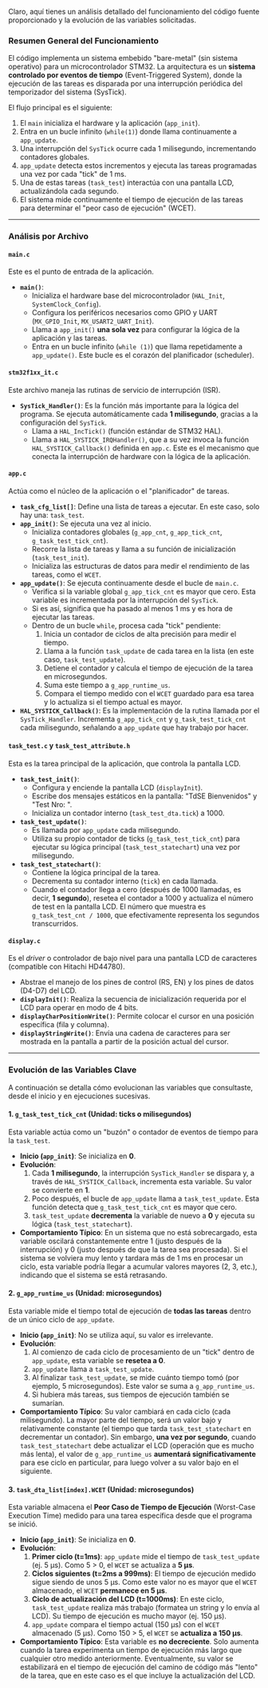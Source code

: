 Claro, aquí tienes un análisis detallado del funcionamiento del código fuente proporcionado y la evolución de las variables solicitadas.

### **Resumen General del Funcionamiento**

El código implementa un sistema embebido "bare-metal" (sin sistema operativo) para un microcontrolador STM32. La arquitectura es un **sistema controlado por eventos de tiempo** (Event-Triggered System), donde la ejecución de las tareas es disparada por una interrupción periódica del temporizador del sistema (SysTick).

El flujo principal es el siguiente:
1.  El `main` inicializa el hardware y la aplicación (`app_init`).
2.  Entra en un bucle infinito (`while(1)`) donde llama continuamente a `app_update`.
3.  Una interrupción del `SysTick` ocurre cada 1 milisegundo, incrementando contadores globales.
4.  `app_update` detecta estos incrementos y ejecuta las tareas programadas una vez por cada "tick" de 1 ms.
5.  Una de estas tareas (`task_test`) interactúa con una pantalla LCD, actualizándola cada segundo.
6.  El sistema mide continuamente el tiempo de ejecución de las tareas para determinar el "peor caso de ejecución" (WCET).

---

### **Análisis por Archivo**

#### **`main.c`**
Este es el punto de entrada de la aplicación.
* **`main()`**:
    * Inicializa el hardware base del microcontrolador (`HAL_Init`, `SystemClock_Config`).
    * Configura los periféricos necesarios como GPIO y UART (`MX_GPIO_Init`, `MX_USART2_UART_Init`).
    * Llama a `app_init()` **una sola vez** para configurar la lógica de la aplicación y las tareas.
    * Entra en un bucle infinito (`while (1)`) que llama repetidamente a `app_update()`. Este bucle es el corazón del planificador (scheduler).

#### **`stm32f1xx_it.c`**
Este archivo maneja las rutinas de servicio de interrupción (ISR).
* **`SysTick_Handler()`**: Es la función más importante para la lógica del programa. Se ejecuta automáticamente cada **1 milisegundo**, gracias a la configuración del `SysTick`.
    * Llama a `HAL_IncTick()` (función estándar de STM32 HAL).
    * Llama a `HAL_SYSTICK_IRQHandler()`, que a su vez invoca la función `HAL_SYSTICK_Callback()` definida en `app.c`. Este es el mecanismo que conecta la interrupción de hardware con la lógica de la aplicación.

#### **`app.c`**
Actúa como el núcleo de la aplicación o el "planificador" de tareas.
* **`task_cfg_list[]`**: Define una lista de tareas a ejecutar. En este caso, solo hay una: `task_test`.
* **`app_init()`**: Se ejecuta una vez al inicio.
    * Inicializa contadores globales (`g_app_cnt`, `g_app_tick_cnt`, `g_task_test_tick_cnt`).
    * Recorre la lista de tareas y llama a su función de inicialización (`task_test_init`).
    * Inicializa las estructuras de datos para medir el rendimiento de las tareas, como el `WCET`.
* **`app_update()`**: Se ejecuta continuamente desde el bucle de `main.c`.
    * Verifica si la variable global `g_app_tick_cnt` es mayor que cero. Esta variable es incrementada por la interrupción del `SysTick`.
    * Si es así, significa que ha pasado al menos 1 ms y es hora de ejecutar las tareas.
    * Dentro de un bucle `while`, procesa cada "tick" pendiente:
        1.  Inicia un contador de ciclos de alta precisión para medir el tiempo.
        2.  Llama a la función `task_update` de cada tarea en la lista (en este caso, `task_test_update`).
        3.  Detiene el contador y calcula el tiempo de ejecución de la tarea en microsegundos.
        4.  Suma este tiempo a `g_app_runtime_us`.
        5.  Compara el tiempo medido con el `WCET` guardado para esa tarea y lo actualiza si el tiempo actual es mayor.
* **`HAL_SYSTICK_Callback()`**: Es la implementación de la rutina llamada por el `SysTick_Handler`. Incrementa `g_app_tick_cnt` y `g_task_test_tick_cnt` cada milisegundo, señalando a `app_update` que hay trabajo por hacer.

#### **`task_test.c` y `task_test_attribute.h`**
Esta es la tarea principal de la aplicación, que controla la pantalla LCD.
* **`task_test_init()`**:
    * Configura y enciende la pantalla LCD (`displayInit`).
    * Escribe dos mensajes estáticos en la pantalla: "TdSE Bienvenidos" y "Test Nro: ".
    * Inicializa un contador interno (`task_test_dta.tick`) a 1000.
* **`task_test_update()`**:
    * Es llamada por `app_update` cada milisegundo.
    * Utiliza su propio contador de ticks (`g_task_test_tick_cnt`) para ejecutar su lógica principal (`task_test_statechart`) una vez por milisegundo.
* **`task_test_statechart()`**:
    * Contiene la lógica principal de la tarea.
    * Decrementa su contador interno (`tick`) en cada llamada.
    * Cuando el contador llega a cero (después de 1000 llamadas, es decir, **1 segundo**), resetea el contador a 1000 y actualiza el número de test en la pantalla LCD. El número que muestra es `g_task_test_cnt / 1000`, que efectivamente representa los segundos transcurridos.

#### **`display.c`**
Es el *driver* o controlador de bajo nivel para una pantalla LCD de caracteres (compatible con Hitachi HD44780).
* Abstrae el manejo de los pines de control (RS, EN) y los pines de datos (D4-D7) del LCD.
* **`displayInit()`**: Realiza la secuencia de inicialización requerida por el LCD para operar en modo de 4 bits.
* **`displayCharPositionWrite()`**: Permite colocar el cursor en una posición específica (fila y columna).
* **`displayStringWrite()`**: Envía una cadena de caracteres para ser mostrada en la pantalla a partir de la posición actual del cursor.

---

### **Evolución de las Variables Clave**

A continuación se detalla cómo evolucionan las variables que consultaste, desde el inicio y en ejecuciones sucesivas.

#### **1. `g_task_test_tick_cnt` (Unidad: ticks o milisegundos)**
Esta variable actúa como un "buzón" o contador de eventos de tiempo para la `task_test`.

* **Inicio (`app_init`)**: Se inicializa en **0**.
* **Evolución**:
    1.  Cada **1 milisegundo**, la interrupción `SysTick_Handler` se dispara y, a través de `HAL_SYSTICK_Callback`, incrementa esta variable. Su valor se convierte en **1**.
    2.  Poco después, el bucle de `app_update` llama a `task_test_update`. Esta función detecta que `g_task_test_tick_cnt` es mayor que cero.
    3.  `task_test_update` **decrementa** la variable de nuevo a **0** y ejecuta su lógica (`task_test_statechart`).
* **Comportamiento Típico**: En un sistema que no está sobrecargado, esta variable oscilará constantemente entre 1 (justo después de la interrupción) y 0 (justo después de que la tarea sea procesada). Si el sistema se volviera muy lento y tardara más de 1 ms en procesar un ciclo, esta variable podría llegar a acumular valores mayores (2, 3, etc.), indicando que el sistema se está retrasando.

#### **2. `g_app_runtime_us` (Unidad: microsegundos)**
Esta variable mide el tiempo total de ejecución de **todas las tareas** dentro de un único ciclo de `app_update`.

* **Inicio (`app_init`)**: No se utiliza aquí, su valor es irrelevante.
* **Evolución**:
    1.  Al comienzo de cada ciclo de procesamiento de un "tick" dentro de `app_update`, esta variable se **resetea a 0**.
    2.  `app_update` llama a `task_test_update`.
    3.  Al finalizar `task_test_update`, se mide cuánto tiempo tomó (por ejemplo, 5 microsegundos). Este valor se suma a `g_app_runtime_us`.
    4.  Si hubiera más tareas, sus tiempos de ejecución también se sumarían.
* **Comportamiento Típico**: Su valor cambiará en cada ciclo (cada milisegundo). La mayor parte del tiempo, será un valor bajo y relativamente constante (el tiempo que tarda `task_test_statechart` en decrementar un contador). Sin embargo, **una vez por segundo**, cuando `task_test_statechart` debe actualizar el LCD (operación que es mucho más lenta), el valor de `g_app_runtime_us` **aumentará significativamente** para ese ciclo en particular, para luego volver a su valor bajo en el siguiente.

#### **3. `task_dta_list[index].WCET` (Unidad: microsegundos)**
Esta variable almacena el **Peor Caso de Tiempo de Ejecución** (Worst-Case Execution Time) medido para una tarea específica desde que el programa se inició.

* **Inicio (`app_init`)**: Se inicializa en **0**.
* **Evolución**:
    1.  **Primer ciclo (t=1ms)**: `app_update` mide el tiempo de `task_test_update` (ej. 5 µs). Como 5 > 0, el `WCET` se actualiza a **5 µs**.
    2.  **Ciclos siguientes (t=2ms a 999ms)**: El tiempo de ejecución medido sigue siendo de unos 5 µs. Como este valor no es mayor que el `WCET` almacenado, el `WCET` **permanece en 5 µs**.
    3.  **Ciclo de actualización del LCD (t=1000ms)**: En este ciclo, `task_test_update` realiza más trabajo (formatea un string y lo envía al LCD). Su tiempo de ejecución es mucho mayor (ej. 150 µs).
    4.  `app_update` compara el tiempo actual (150 µs) con el `WCET` almacenado (5 µs). Como 150 > 5, el `WCET` se **actualiza a 150 µs**.
* **Comportamiento Típico**: Esta variable es **no decreciente**. Solo aumenta cuando la tarea experimenta un tiempo de ejecución más largo que cualquier otro medido anteriormente. Eventualmente, su valor se estabilizará en el tiempo de ejecución del camino de código más "lento" de la tarea, que en este caso es el que incluye la actualización del LCD.
